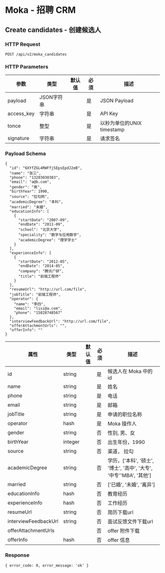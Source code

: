 # Moka - 招聘 CRM

## Create candidates - 创建候选人

### HTTP Request

`POST /api/v2/moka_candidates`

### HTTP Parameters

参数       | 类型       | 默认值 | 必须 | 描述
-----------|------------|--------|------|----------------------------|
payload    | JSON字符串 |        | 是   | JSON Payload
access_key | 字符串     |        | 是   | API Key
tonce      | 整型       |        | 是   | 以秒为单位的UNIX timestamp
signature  | 字符串     |        | 是   | 请求签名

### Payload Schema

```
{
  "id": "6XYfZGL4RWFfjSEpsEpdJ2eB",
  "name": "张三",
  "phone": "13203030303",
  "email": "a@b.com",
  "gender": "男",
  "birthYear": 1990,
  "source": "拉勾网",
  "academicDegree": "本科",
  "married": "未婚",
  "educationInfo": [
    {
      "startDate": "2007-09",
      "endDate": "2011-09",
      "school": "北京大学",
      "speciality": "数学与应用数学",
      "academicDegree": "理学学士"
    }
  ],
  "experienceInfo": [
    {
      "startDate": "2012-05",
      "endDate": "2014-05",
      "company": "腾讯广研",
      "title": "前端工程师"
    }
  ],
  "resumeUrl": "http://url.com/file",
  "jobTitle": "前端工程师",
  "operator": {
    "name": "李四",
    "email": "lisi@a.com",
    "phone": "15828748567"
  },
  "interviewFeedbackUrl": "http://url.com/file",
  "offerAttachmentUrls": "",
  "offerInfo": ""
}
```

属性  | 类型   | 默认值 | 必须 | 描述
------|--------|--------|------|-------------------|
id                   | string |    | 是 | 候选人在 Moka 中的 id
name                 | string |    | 是 | 姓名
phone                | string |    | 是 | 电话
email                | string |    | 是 | 邮箱
jobTitle             | string |    | 是 | 申请的职位名称
operator             | hash   |    | 是 | Moka 操作人
gender               | string |    | 否 | 性别, 男、女
birthYear            | integer|    | 否 | 出生年份，1990
source               | string |    | 否 | 渠道， 拉勾
academicDegree       | string |    | 否 | 学历，['本科', '硕士', '博士', '高中', '大专', '中专''MBA', '其他']
married              | string |    | 否 | ['已婚', '未婚', '离异']
educationInfo        | hash   |    | 否 | 教育经历
experienceInfo       | hash   |    | 否 | 工作经历
resumeUrl            | string |    | 否 | 简历下载url
interviewFeedbackUrl | string |    | 否 | 面试反馈文件下载url
offerAttachmentUrls  |        |    | 否 | offer 附件下载
offerInfo            | hash   |    | 否 | offer 信息

### Response

`{ error_code: 0, error_message: 'ok' }`
